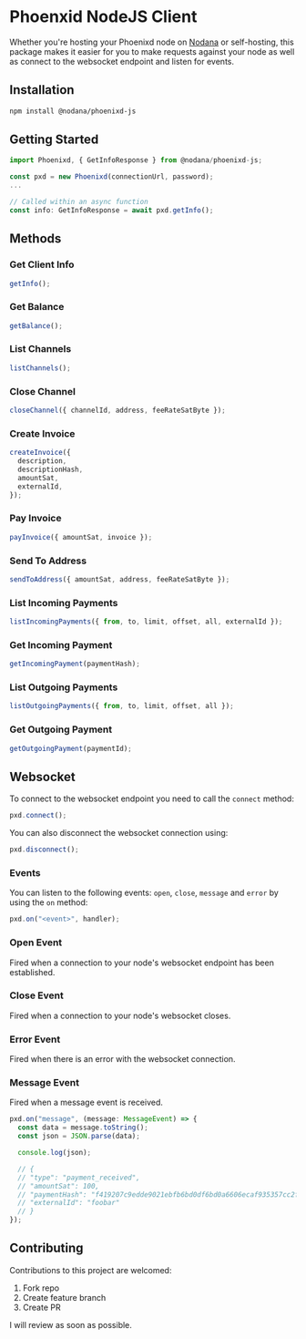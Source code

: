 # Phoenxid NodeJS Client

Whether you're hosting your Phoenixd node on [Nodana](https://nodana.io) or self-hosting, this package makes it easier for you to make requests against your node as well as connect to the websocket endpoint and listen for events.

## Installation

```bash
npm install @nodana/phoenixd-js
```

## Getting Started

```js
import Phoenixd, { GetInfoResponse } from @nodana/phoenixd-js;

const pxd = new Phoenixd(connectionUrl, password);
...

// Called within an async function
const info: GetInfoResponse = await pxd.getInfo();
```

## Methods

### Get Client Info

```js
getInfo();
```

### Get Balance

```js
getBalance();
```

### List Channels

```js
listChannels();
```

### Close Channel

```js
closeChannel({ channelId, address, feeRateSatByte });
```

### Create Invoice

```js
createInvoice({
  description,
  descriptionHash,
  amountSat,
  externalId,
});
```

### Pay Invoice

```js
payInvoice({ amountSat, invoice });
```

### Send To Address

```js
sendToAddress({ amountSat, address, feeRateSatByte });
```

### List Incoming Payments

```js
listIncomingPayments({ from, to, limit, offset, all, externalId });
```

### Get Incoming Payment

```js
getIncomingPayment(paymentHash);
```

### List Outgoing Payments

```js
listOutgoingPayments({ from, to, limit, offset, all });
```

### Get Outgoing Payment

```js
getOutgoingPayment(paymentId);
```

## Websocket

To connect to the websocket endpoint you need to call the `connect` method:

```js
pxd.connect();
```

You can also disconnect the websocket connection using:

```js
pxd.disconnect();
```

### Events

You can listen to the following events: `open`, `close`, `message` and `error` by using the `on` method:

```js
pxd.on("<event>", handler);
```

### Open Event

Fired when a connection to your node's websocket endpoint has been established.

### Close Event

Fired when a connection to your node's websocket closes.

### Error Event

Fired when there is an error with the websocket connection.

### Message Event

Fired when a message event is received.

```js
pxd.on("message", (message: MessageEvent) => {
  const data = message.toString();
  const json = JSON.parse(data);

  console.log(json);

  // {
  // "type": "payment_received",
  // "amountSat": 100,
  // "paymentHash": "f419207c9edde9021ebfb6bd0df6bd0a6606ecaf935357cc2f362e30835c3765",
  // "externalId": "foobar"
  // }
});
```

## Contributing

Contributions to this project are welcomed:

1. Fork repo
2. Create feature branch
3. Create PR

I will review as soon as possible.
